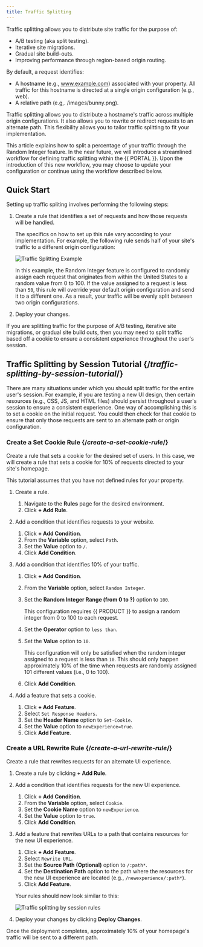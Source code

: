 ```yaml
---
title: Traffic Splitting 
---
```


Traffic splitting allows you to distribute site traffic for the purpose of:

-   A/B testing (aka split testing).
-   Iterative site migrations.
-   Gradual site build-outs.
-   Improving performance through region-based origin routing.

By default, a request identifies:

-   A hostname (e.g., www.example.com) associated with your property. All traffic for this hostname is directed at a single origin configuration (e.g., web).
-   A relative path (e.g,. /images/bunny.png). 

Traffic splitting allows you to distribute a hostname's traffic across multiple origin configurations. It also allows you to rewrite or redirect requests to an alternate path. This flexibility allows you to tailor traffic splitting to fit your implementation. 

<Callout type="info">

  This article explains how to split a percentage of your traffic through the Random Integer feature. In the near future, we will introduce a streamlined workflow for defining traffic splitting within the {{ PORTAL }}. Upon the introduction of this new workflow, you may choose to update your configuration or continue using the workflow described below. 

</Callout>

## Quick Start

Setting up traffic spliting involves performing the following steps:

1.  Create a rule that identifies a set of requests and how those requests will be handled.

    The specifics on how to set up this rule vary according to your implementation. For example, the following rule sends half of your site's traffic to a different origin configuration:

    ![Traffic Splitting Example](/images/v7/performance/traffic-splitting-50-50.png)

    <Callout type="info">

      In this example, the Random Integer feature is configured to randomly assign each request that originates from within the United States to a random value from 0 to 100. If the value assigned to a request is less than `50`, this rule will override your default origin configuration and send it to a different one. As a result, your traffic will be evenly split between two origin configurations.

    </Callout>
    
2.  Deploy your changes.

<Callout type="important">

  If you are splitting traffic for the purpose of A/B testing, iterative site migrations, or gradual site build outs, then you may need to split traffic based off a cookie to ensure a consistent experience throughout the user's session. 

</Callout>

## Traffic Splitting by Session Tutorial {/*traffic-splitting-by-session-tutorial*/}

There are many situations under which you should split traffic for the entire user's session. For example, if you are testing a new UI design, then certain resources (e.g., CSS, JS, and HTML files) should persist throughout a user's session to ensure a consistent experience. One way of accomplishing this is to set a cookie on the initial request. You could then check for that cookie to ensure that only those requests are sent to an alternate path or origin configuration.

### Create a Set Cookie Rule {/*create-a-set-cookie-rule*/}

Create a rule that sets a cookie for the desired set of users. In this case, we will create a rule that sets a cookie for 10% of requests directed to your site's homepage.

<Callout type="info">

  This tutorial assumes that you have not defined rules for your property.

</Callout>

1.  Create a rule.

    1.  Navigate to the **Rules** page for the desired environment.
    2.  Click **+ Add Rule**.

2.  Add a condition that identifies requests to your website.

    1.  Click **+ Add Condition**.
    2.  From the **Variable** option, select `Path`.
    3.  Set the **Value** option to `/`.
    4.  Click **Add Condition**.

3.  Add a condition that identifies 10% of your traffic.

    1.  Click **+ Add Condition**.
    2.  From the **Variable** option, select `Random Integer`.
    3.  Set the **Random Integer Range (from 0 to ?)** option to `100`.

        <Callout type="info">

          This configuration requires {{ PRODUCT }} to assign a random integer from 0 to 100 to each request.

        </Callout>

    4.  Set the **Operator** option to `less than`.
    4.  Set the **Value** option to `10`.

        <Callout type="info">

          This configuration will only be satisfied when the random integer assigned to a request is less than `10`. This should only happen approximately 10% of the time when requests are randomly assigned 101 different values (i.e., 0 to 100).

        </Callout>

    5.  Click **Add Condition**.

4.  Add a feature that sets a cookie.

    1.  Click **+ Add Feature**.
    2.  Select `Set Response Headers`.
    3.  Set the **Header Name** option to `Set-Cookie`.
    4.  Set the **Value** option to `newExperience=true`.
    5.  Click **Add Feature**.

### Create a URL Rewrite Rule {/*create-a-url-rewrite-rule*/}

Create a rule that rewrites requests for an alternate UI experience.

1.  Create a rule by clicking **+ Add Rule**.

2.  Add a condition that identifies requests for the new UI experience.

    1.  Click **+ Add Condition**.
    2.  From the **Variable** option, select `Cookie`.
    3.  Set the **Cookie Name** option to `newExperience`.
    4.  Set the **Value** option to `true`.
    5.  Click **Add Condition**.

3.  Add a feature that rewrites URLs to a path that contains resources for the new UI experience.

    1.  Click **+ Add Feature**.
    2.  Select `Rewrite URL`.
    3.  Set the **Source Path (Optional)** option to `/:path*`.
    4.  Set the **Destination Path** option to the path where the resources for the new UI experience are located (e.g., `/newexperience/:path*`).
    5.  Click **Add Feature**.

    Your rules should now look similar to this:

    ![Traffic splitting by session rules](/images/v7/performance/traffic-splitting-session-tutorial-complete.png)

5.  Deploy your changes by clicking **Deploy Changes**.

Once the deployment completes, approximately 10% of your homepage's traffic will be sent to a different path.
